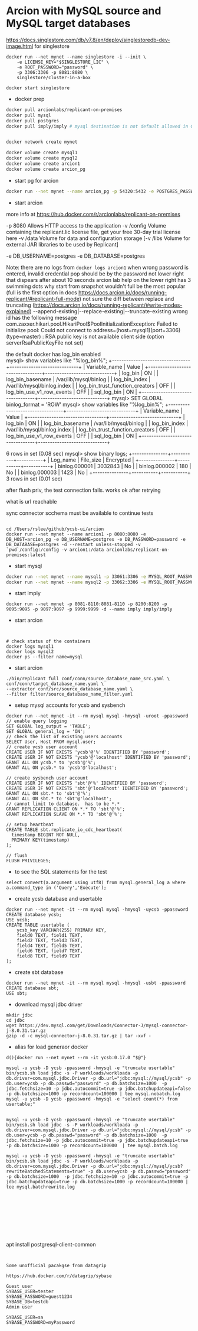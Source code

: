 # Arcion with MySQL source and MySQL target databases
 

https://docs.singlestore.com/db/v7.8/en/deploy/singlestoredb-dev-image.html for singlestore
```
docker run --net mynet --name singlestore -i --init \
    -e LICENSE_KEY="$SINGLESTORE_LIC" \
    -e ROOT_PASSWORD="password" \
    -p 3306:3306 -p 8081:8080 \
    singlestore/cluster-in-a-box

docker start singlestore
```

- docker prep
```bash
docker pull arcionlabs/replicant-on-premises
docker pull mysql
docker pull postgres
docker pull imply/imply # mysql destination is not default allowed in GUI.  does not look like there is a way to set the username and password


docker network create mynet

docker volume create mysql1
docker volume create mysql2
docker volume create arcion1
docker volume create arcion_pg

```

- start pg for arcion
```bash
docker run --net mynet --name arcion_pg -p 54320:5432 -e POSTGRES_PASSWORD=password -d --restart unless-stopped -v arcion_pg:/var/lib/postgresql/data  postgres
```

- start arcion
  
more info at https://hub.docker.com/r/arcionlabs/replicant-on-premises

-p 8080	Allows HTTP access to the application
-v /config	Volume containing the replicant.lic license file, get your free 30-day trial license here
-v /data	Volume for data and configuration storage
[-v /libs	Volume for external JAR libraries to be used by Replicant]

-e DB_USERNAME=postgres
-e DB_DATABASE=postgres

Note:
there are no logs from `docker logs arcion1`
when wrong password is entered, invalid credential pop should be by the password not lower right that dispears after about 10 seconds 
arcion lab help on the lower right has 3 swimming dots
why start from snapshot wouldn't full be the most popular (full is the first option in docs https://docs.arcion.io/docs/running-replicant/#replicant-full-mode)
not sure the diff between replace and truncating (https://docs.arcion.io/docs/running-replicant/#write-modes-explained)
   --append-existing|--replace-existing|--truncate-existing
wrong id has the following message
  com.zaxxer.hikari.pool.HikariPool$PoolInitializationException: Failed to initialize pool: Could not connect to address=(host=mysql1)(port=3306)(type=master) : RSA public key is not available client side (option serverRsaPublicKeyFile not set)

the default docker has log_bin enabled  
mysql> show variables like "%log_bin%";
+---------------------------------+-----------------------------+
| Variable_name                   | Value                       |
+---------------------------------+-----------------------------+
| log_bin                         | ON                          |
| log_bin_basename                | /var/lib/mysql/binlog       |
| log_bin_index                   | /var/lib/mysql/binlog.index |
| log_bin_trust_function_creators | OFF                         |
| log_bin_use_v1_row_events       | OFF                         |
| sql_log_bin                     | ON                          |
+---------------------------------+-----------------------------+
mysql> SET GLOBAL binlog_format = 'ROW'
mysql> show variables like "%log_bin%";
+---------------------------------+-----------------------------+
| Variable_name                   | Value                       |
+---------------------------------+-----------------------------+
| log_bin                         | ON                          |
| log_bin_basename                | /var/lib/mysql/binlog       |
| log_bin_index                   | /var/lib/mysql/binlog.index |
| log_bin_trust_function_creators | OFF                         |
| log_bin_use_v1_row_events       | OFF                         |
| sql_log_bin                     | ON                          |
+---------------------------------+-----------------------------+

6 rows in set (0.08 sec)
mysql> show binary logs;
+---------------+-----------+-----------+
| Log_name      | File_size | Encrypted |
+---------------+-----------+-----------+
| binlog.000001 |   3032843 | No        |
| binlog.000002 |       180 | No        |
| binlog.000003 |      1423 | No        |
+---------------+-----------+-----------+
3 rows in set (0.01 sec)

after flush priv, the test connection fails.  works ok after retrying

what is url reachable 

sync connector 
  scchema must be available to continue tests
```

cd /Users/rslee/github/ycsb-ui/arcion
docker run --net mynet --name arcion1 -p 8080:8080 -e DB_HOST=arcion_pg -e DB_USERNAME=postgres -e DB_PASSWORD=password -e DB_DATABASE=postgres -d --restart unless-stopped -v `pwd`/config:/config -v arcion1:/data arcionlabs/replicant-on-premises:latest
```

- start mysql
```bash
docker run --net mynet --name mysql1 -p 33061:3306 -e MYSQL_ROOT_PASSWORD=password -d --restart unless-stopped -v mysql1:/var/lib/mysql  mysql:latest
docker run --net mynet --name mysql2 -p 33062:3306 -e MYSQL_ROOT_PASSWORD=password -d --restart unless-stopped -v mysql2:/var/lib/mysql  mysql:latest
```

- start imply
```
docker run --net mynet -p 8081-8110:8081-8110 -p 8200:8200 -p 9095:9095 -p 9097:9097 -p 9999:9999 -d --name imply imply/imply
```
- start arcion
```


# check status of the containers
docker logs mysql1
docker logs mysql2
docker ps --filter name=mysql
```

- start arcion
```
./bin/replicant full conf/conn/source_database_name_src.yaml \
conf/conn/target_database_name.yaml \
--extractor conf/src/source_database_name.yaml \
--filter filter/source_database_name_filter.yaml

```

- setup mysql accounts for ycsb and sysbench
```
docker run --net mynet -it --rm mysql mysql -hmysql -uroot -ppassword
// enable query logging
SET GLOBAL log_output = 'TABLE';
SET GLOBAL general_log = 'ON';
// check the list of existing users accounts
SELECT User, Host FROM mysql.user;
// create ycsb user account
CREATE USER IF NOT EXISTS 'ycsb'@'%' IDENTIFIED BY 'password';
CREATE USER IF NOT EXISTS 'ycsb'@'localhost' IDENTIFIED BY 'password';
GRANT ALL ON ycsb.* to 'ycsb'@'%';
GRANT ALL ON ycsb.* to 'ycsb'@'localhost';

// create sysbench user account
CREATE USER IF NOT EXISTS 'sbt'@'%' IDENTIFIED BY 'password';
CREATE USER IF NOT EXISTS 'sbt'@'localhost' IDENTIFIED BY 'password';
GRANT ALL ON sbt.* to 'sbt'@'%';
GRANT ALL ON sbt.* to 'sbt'@'localhost';
// cannot limit to database.  has to be *.*
GRANT REPLICATION CLIENT ON *.* TO 'sbt'@'%';
GRANT REPLICATION SLAVE ON *.* TO 'sbt'@'%';

// setup heartbeat
CREATE TABLE sbt.replicate_io_cdc_heartbeat(
  timestamp BIGINT NOT NULL,
  PRIMARY KEY(timestamp)
);

// flush
FLUSH PRIVILEGES;
```

- to see the SQL statements for the test
```
select convert(a.argument using utf8) from mysql.general_log a where a.command_type in ('Query','Execute');

```

- create ycsb database and usertable
```
docker run --net mynet -it --rm mysql mysql -hmysql -uycsb -ppassword
CREATE database ycsb;
USE ycsb;
CREATE TABLE usertable (
	ycsb_key VARCHAR(255) PRIMARY KEY,
	field0 TEXT, field1 TEXT,
	field2 TEXT, field3 TEXT,
	field4 TEXT, field5 TEXT,
	field6 TEXT, field7 TEXT,
	field8 TEXT, field9 TEXT
);
```

- create sbt database
```
docker run --net mynet -it --rm mysql mysql -hmysql -usbt -ppassword
CREATE database sbt;
USE sbt;
```

- download mysql jdbc driver
```
mkdir jdbc
cd jdbc
wget https://dev.mysql.com/get/Downloads/Connector-J/mysql-connector-j-8.0.31.tar.gz
gzip -d -c mysql-connector-j-8.0.31.tar.gz | tar -xvf -
```

- alias for load generaor docker 
```
d(){docker run --net mynet --rm -it ycsb:0.17.0 "$@"}
```

```
mysql -u ycsb -D ycsb -ppassword -hmysql -e "truncate usertable" 
bin/ycsb.sh load jdbc -s -P workloads/workloada -p db.driver=com.mysql.jdbc.Driver -p db.url="jdbc:mysql://mysql/ycsb" -p db.user=ycsb -p db.passwd="password" -p db.batchsize=1000  -p jdbc.fetchsize=10 -p jdbc.autocommit=true -p jdbc.batchupdateapi=false -p db.batchsize=1000 -p recordcount=100000 | tee mysql.nobatch.log
mysql -u ycsb -D ycsb -ppassword -hmysql -e "select count(*) from usertable;" 


mysql -u ycsb -D ycsb -ppassword -hmysql -e "truncate usertable" 
bin/ycsb.sh load jdbc -s -P workloads/workloada -p db.driver=com.mysql.jdbc.Driver -p db.url="jdbc:mysql://mysql/ycsb" -p db.user=ycsb -p db.passwd="password" -p db.batchsize=1000  -p jdbc.fetchsize=10 -p jdbc.autocommit=true -p jdbc.batchupdateapi=true -p db.batchsize=1000 -p recordcount=100000  | tee mysql.batch.log

mysql -u ycsb -D ycsb -ppassword -hmysql -e "truncate usertable" 
bin/ycsb.sh load jdbc -s -P workloads/workloada -p db.driver=com.mysql.jdbc.Driver -p db.url="jdbc:mysql://mysql/ycsb?rewriteBatchedStatements=true" -p db.user=ycsb -p db.passwd="password" -p db.batchsize=1000  -p jdbc.fetchsize=10 -p jdbc.autocommit=true -p jdbc.batchupdateapi=true -p db.batchsize=1000 -p recordcount=100000 | tee mysql.batchrewrite.log 










```
apt install postgresql-client-common
```


Some unofficial pacakgse from datagrip

https://hub.docker.com/r/datagrip/sybase

Guest user
SYBASE_USER=tester
SYBASE_PASSWORD=guest1234
SYBASE_DB=testdb
Admin user

SYBASE_USER=sa
SYBASE_PASSWORD=myPassword